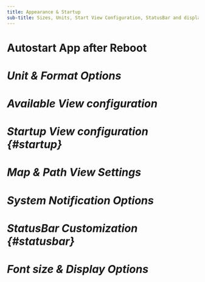 ```yaml
---
title: Appearance & Startup
sub-title: Sizes, Units, Start View Configuration, StatusBar and display customization
---
```

# Autostart App after Reboot <i class="fa-solid fa-toggle-off">
# Unit & Format Options
# Available View configuration
# Startup View configuration {#startup}
# Map & Path View Settings
# System Notification Options
# StatusBar Customization {#statusbar}
# Font size & Display Options
